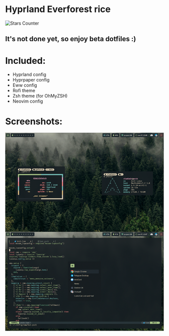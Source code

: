 # Hyprland Everforest rice

![Stars Counter](https://img.shields.io/github/stars/VladimirPapazov88/Everforest-Hyprland?style=for-the-badge&labelColor=%232e383c&color=%23dbbc7f)

## It's not done yet, so enjoy beta dotfiles :)

# Included:
- Hyprland config
- Hyprpaper config
- Eww config
- Rofi theme
- Zsh theme (for OhMyZSH)
- Neovim config

# Screenshots:
![Screenshots](rice.png)
